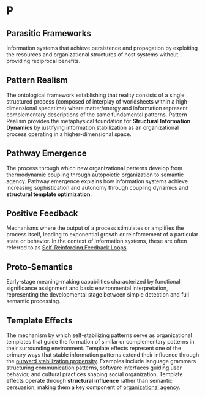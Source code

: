 # P

## Parasitic Frameworks

Information systems that achieve persistence and propagation by exploiting the resources and organizational structures of host systems without providing reciprocal benefits.

## Pattern Realism

The ontological framework establishing that reality consists of a single structured process (composed of interplay of worldsheets within a high-dimensional spacetime) where matter/energy and information represent complementary descriptions of the same fundamental patterns. Pattern Realism provides the metaphysical foundation for **Structural Information Dynamics** by justifying information stabilization as an organizational process operating in a higher-dimensional space.

## Pathway Emergence

The process through which new organizational patterns develop from thermodynamic coupling through autopoietic organization to semantic agency. Pathway emergence explains how information systems achieve increasing sophistication and autonomy through coupling dynamics and **structural template optimization**.

## Positive Feedback

Mechanisms where the output of a process stimulates or amplifies the process itself, leading to exponential growth or reinforcement of a particular state or behavior. In the context of information systems, these are often referred to as [Self-Reinforcing Feedback Loops](S.md#self-reinforcing-feedback-loops-in-information-systems).

## Proto-Semantics

Early-stage meaning-making capabilities characterized by functional significance assignment and basic environmental interpretation, representing the developmental stage between simple detection and full semantic processing.

## Template Effects

The mechanism by which self-stabilizing patterns serve as organizational templates that guide the formation of similar or complementary patterns in their surrounding environment. Template effects represent one of the primary ways that stable information patterns extend their influence through the [outward stabilization propensity](O.md#outward-stabilization-propensity). Examples include language grammars structuring communication patterns, software interfaces guiding user behavior, and cultural practices shaping social organization. Template effects operate through **structural influence** rather than semantic persuasion, making them a key component of [organizational agency](O.md#organizational-agency).
